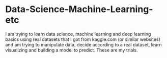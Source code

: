 # Data-Science-Machine-Learning-etc

I am trying to learn data science, machine learning and deep learning basics using real datasets that I got from kaggle.com (or similar websites) and am trying to manipulate data, decide according to a real dataset, learn visualizing and building a model to predict. These are my trials. 
